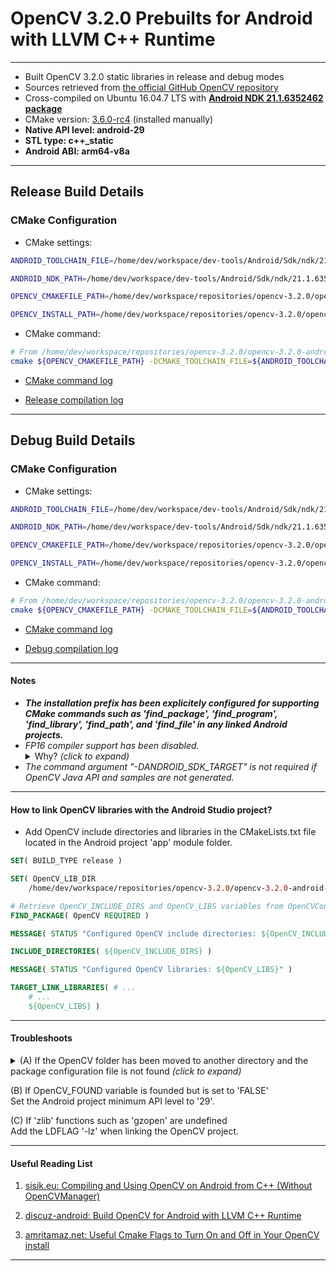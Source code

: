 # OpenCV 3.2.0 Prebuilts for Android with LLVM C++ Runtime 
---
- Built OpenCV 3.2.0 static libraries in release and debug modes
- Sources retrieved from [the official GitHub OpenCV repository]( https://github.com/opencv/opencv/archive/3.2.0.zip)
- Cross-compiled on Ubuntu 16.04.7 LTS with [**Android NDK 21.1.6352462 package**](https://github.com/android/ndk/wiki/Unsupported-Downloads)
- CMake version: [3.6.0-rc4](https://src.fedoraproject.org/lookaside/extras/cmake/cmake-3.6.0-rc4.tar.gz/) (installed manually)
- **Native API level: android-29**
- **STL type: c++_static**
- **Android ABI: arm64-v8a**
---
## Release Build Details

### CMake Configuration

- CMake settings:
```bash
ANDROID_TOOLCHAIN_FILE=/home/dev/workspace/dev-tools/Android/Sdk/ndk/21.1.6352462/build/cmake/android.toolchain.cmake
```
```bash
ANDROID_NDK_PATH=/home/dev/workspace/dev-tools/Android/Sdk/ndk/21.1.6352462
```
```bash
OPENCV_CMAKEFILE_PATH=/home/dev/workspace/repositories/opencv-3.2.0/opencv-3.2.0
```
```bash
OPENCV_INSTALL_PATH=/home/dev/workspace/repositories/opencv-3.2.0/opencv-3.2.0-android-29-arm64-v8a/release
```
- CMake command:
```bash
# From /home/dev/workspace/repositories/opencv-3.2.0/opencv-3.2.0-android-25-arm64-v8a/release
cmake ${OPENCV_CMAKEFILE_PATH} -DCMAKE_TOOLCHAIN_FILE=${ANDROID_TOOLCHAIN_FILE} -DANDROID_NDK=${ANDROID_NDK_PATH} -DANDROID_NATIVE_API_LEVEL=android-29 -DBUILD_JAVA=OFF -DBUILD_ANDROID_EXAMPLES=ON -DBUILD_ANDROID_PROJECTS=ON -DANDROID_STL=c++_static -DBUILD_SHARED_LIBS=OFF -DCMAKE_INSTALL_PREFIX:PATH=${OPENCV_INSTALL_PATH} -DANDROID_ABI=arm64-v8a -DOPENCV_FP16_DISABLE=ON -DCMAKE_BUILD_TYPE=Release
```
+ [CMake command log](opencv-3.2.0-android-29-arm64-v8a/logs/release_build_configuration.md)

+ [Release compilation log](opencv-3.2.0-android-29-arm64-v8a/logs/release_build_compilation.md)

---
## Debug Build Details

### CMake Configuration

- CMake settings:
```bash
ANDROID_TOOLCHAIN_FILE=/home/dev/workspace/dev-tools/Android/Sdk/ndk/21.1.6352462/build/cmake/android.toolchain.cmake
```
```bash
ANDROID_NDK_PATH=/home/dev/workspace/dev-tools/Android/Sdk/ndk/21.1.6352462
```
```bash
OPENCV_CMAKEFILE_PATH=/home/dev/workspace/repositories/opencv-3.2.0/opencv-3.2.0
```
```bash
OPENCV_INSTALL_PATH=/home/dev/workspace/repositories/opencv-3.2.0/opencv-3.2.0-android-29-arm64-v8a/debug
```

- CMake command:
```bash
# From /home/dev/workspace/repositories/opencv-3.2.0/opencv-3.2.0-android-25-arm64-v8a/debug
cmake ${OPENCV_CMAKEFILE_PATH} -DCMAKE_TOOLCHAIN_FILE=${ANDROID_TOOLCHAIN_FILE} -DANDROID_NDK=${ANDROID_NDK_PATH} -DANDROID_NATIVE_API_LEVEL=android-29 -DBUILD_JAVA=OFF -DBUILD_ANDROID_EXAMPLES=ON -DBUILD_ANDROID_PROJECTS=ON -DANDROID_STL=c++_static -DBUILD_SHARED_LIBS=OFF -DCMAKE_INSTALL_PREFIX:PATH=${OPENCV_INSTALL_PATH} -DANDROID_ABI=arm64-v8a -DOPENCV_FP16_DISABLE=ON -DCMAKE_BUILD_TYPE=Debug
```
+ [CMake command log](opencv-3.2.0-android-29-arm64-v8a/logs/debug_build_configuration.md)

+ [Debug compilation log](opencv-3.2.0-android-29-arm64-v8a/logs/debug_build_compilation.md)

---
#### Notes

+ ***The installation prefix has been explicitely configured for supporting CMake commands such as 'find_package', 'find_program', 'find_library', 'find_path', and 'find_file' in any linked Android projects.***
+ *FP16 compiler support has been disabled.* <details><summary>Why? <i>(click to expand)</i></summary>When FP16 support is enabled, CMake logs indicates that the test 'CXX_HAS_MFPU_NEON' is performed and validated, the test 'C_HAS_MFPU_NEON' is performed and validated and the check file 'cmake/checks/fp16.cpp' is ignored. And the libraries and example applications are not successfully built ([CMake configuration logs](https://pastebin.com/bTqZkjTc) and [compilation error logs](https://pastebin.com/ucfYPfEs)). From my investigation, it appears that some progress on FP16 compiler support for OpenCV has been integrated (reviewed and merged) following the release 3.2.0. [This merge](https://github.com/opencv/opencv/pull/20321) from June 21 is the latest work on this matter, a comment from \@alalek introduces some previous pull requests. [More details](https://stackoverflow.com/questions/51319822/compiling-qt-and-opencv-for-arm64-v8a/69281180#69281180) available on a related discussion thread on StackOverflow.</details>
+ *The command argument "-DANDROID_SDK_TARGET" is not required if OpenCV Java API and samples are not generated.*
---
#### How to link OpenCV libraries with the Android Studio project?
+ Add OpenCV include directories and libraries in the CMakeLists.txt file located in the Android project 'app' module folder.

```cmake
SET( BUILD_TYPE release )

SET( OpenCV_LIB_DIR
    /home/dev/workspace/repositories/opencv-3.2.0/opencv-3.2.0-android-29-arm64-v8a/${BUILD_TYPE} )

# Retrieve OpenCV_INCLUDE_DIRS and OpenCV_LIBS variables from OpenCVConfig.cmake
FIND_PACKAGE( OpenCV REQUIRED )

MESSAGE( STATUS "Configured OpenCV include directories: ${OpenCV_INCLUDE_DIRS}" )

INCLUDE_DIRECTORIES( ${OpenCV_INCLUDE_DIRS} )

MESSAGE( STATUS "Configured OpenCV libraries: ${OpenCV_LIBS}" )

TARGET_LINK_LIBRARIES( # ...
    # ...
    ${OpenCV_LIBS} )
```

---

#### Troubleshoots

<details>
<summary>(A) If the OpenCV folder has been moved to another directory and the package configuration file is not found <i>(click to expand)</i></summary>

+ Option 1: Re-edit configured OpenCV_INCLUDE_DIRS variable in OpenCVConfig.cmake.
+ Option 2: Add OpenCV include directories and libraries in the CMakeLists.txt file manually.
```cmake
SET( BUILD_TYPE release )

SET( OpenCV_ROOT_DIR /home/dev/workspace/repositories/opencv-3.2.0/ )

SET( OpenCV_LIB_DIR
    ${OpenCV_ROOT_DIR}/opencv-3.2.0-android-29-arm64-v8a/${BUILD_TYPE}/lib/arm64-v8a )

SET( OpenCV_INCLUDE_DIRS 
    ${OpenCV_ROOT_DIR}/opencv-3.2.0-android-29-arm64-v8a/${BUILD_TYPE} 
    ${OpenCV_ROOT_DIR}/opencv-3.2.0/include 
    ${OpenCV_ROOT_DIR}/opencv-3.2.0/include/opencv 
    ${OpenCV_ROOT_DIR}/opencv-3.2.0/modules/core/include 
    ${OpenCV_ROOT_DIR}/opencv-3.2.0/modules/flann/include 
    ${OpenCV_ROOT_DIR}/opencv-3.2.0/modules/imgproc/include 
    ${OpenCV_ROOT_DIR}/opencv-3.2.0/modules/ml/include
    ${OpenCV_ROOT_DIR}/opencv-3.2.0/modules/photo/include 
    ${OpenCV_ROOT_DIR}/opencv-3.2.0/modules/video/include 
    ${OpenCV_ROOT_DIR}/opencv-3.2.0/modules/imgcodecs/include
    ${OpenCV_ROOT_DIR}/opencv-3.2.0/modules/shape/include 
    ${OpenCV_ROOT_DIR}/opencv-3.2.0/modules/videoio/include 
    ${OpenCV_ROOT_DIR}/opencv-3.2.0/modules/highgui/include 
    ${OpenCV_ROOT_DIR}/opencv-3.2.0/modules/objdetect/include 
    ${OpenCV_ROOT_DIR}/opencv-3.2.0/modules/superres/include 
    ${OpenCV_ROOT_DIR}/opencv-3.2.0/modules/ts/include 
    ${OpenCV_ROOT_DIR}/opencv-3.2.0/modules/features2d/include 
    ${OpenCV_ROOT_DIR}/opencv-3.2.0/modules/calib3d/include 
    ${OpenCV_ROOT_DIR}/opencv-3.2.0/modules/stitching/include 
    ${OpenCV_ROOT_DIR}/opencv-3.2.0/modules/videostab/include )

MESSAGE( STATUS "Configured OpenCV include directories: ${OpenCV_INCLUDE_DIRS}" )

INCLUDE_DIRECTORIES( ${OpenCV_INCLUDE_DIRS} )

MESSAGE( STATUS "Configured OpenCV libraries: ${OpenCV_LIBS}" )

TARGET_LINK_LIBRARIES( # ...
    # ...
    ${OpenCV_LIBS} )

TARGET_LINK_LIBRARIES( # ...
    # ...
    # Links OpenCV libraries to the 
    # the target library
    ${OpenCV_LIB_DIR}/libopencv_calib3d.a
    ${OpenCV_LIB_DIR}/libopencv_core.a
    ${OpenCV_LIB_DIR}/libopencv_features2d.a
    ${OpenCV_LIB_DIR}/libopencv_flann.a
    ${OpenCV_LIB_DIR}/libopencv_highgui.a
    ${OpenCV_LIB_DIR}/libopencv_imgcodecs.a
    ${OpenCV_LIB_DIR}/libopencv_imgproc.a
    ${OpenCV_LIB_DIR}/libopencv_ml.a
    ${OpenCV_LIB_DIR}/libopencv_objdetect.a
    ${OpenCV_LIB_DIR}/libopencv_photo.a
    ${OpenCV_LIB_DIR}/libopencv_shape.a
    ${OpenCV_LIB_DIR}/libopencv_stitching.a
    ${OpenCV_LIB_DIR}/libopencv_superres.a
    ${OpenCV_LIB_DIR}/libopencv_video.a
    ${OpenCV_LIB_DIR}/libopencv_videoio.a
    ${OpenCV_LIB_DIR}/libopencv_videostab.a
    ${OpenCV_LIB_DIR}/../../3rdparty/lib/arm64-v8a/libIlmImf.a
    ${OpenCV_LIB_DIR}/../../3rdparty/lib/arm64-v8a/liblibjasper.a
    ${OpenCV_LIB_DIR}/../../3rdparty/lib/arm64-v8a/liblibjpeg.a
    ${OpenCV_LIB_DIR}/../../3rdparty/lib/arm64-v8a/liblibpng.a
    ${OpenCV_LIB_DIR}/../../3rdparty/lib/arm64-v8a/liblibtiff.a
    ${OpenCV_LIB_DIR}/../../3rdparty/lib/arm64-v8a/liblibwebp.a
    ${OpenCV_LIB_DIR}/../../3rdparty/lib/arm64-v8a/libtegra_hal.a )
```
</details> 

(B) If OpenCV_FOUND variable is founded but is set to 'FALSE'\
Set the Android project minimum API level to '29'.

(C) If 'zlib' functions such as 'gzopen' are undefined\
Add the LDFLAG '-lz' when linking the OpenCV project. 

---

#### Useful Reading List

1. [sisik.eu: Compiling and Using OpenCV on Android from C++ (Without OpenCVManager)](https://www.sisik.eu/blog/android/ndk/opencv-without-java)

2. [discuz-android: Build OpenCV for Android with LLVM C++ Runtime](https://discuz-android.blogspot.com/2017/10/build-opencv-for-android-with-llvm-c.html)

3. [amritamaz.net: Useful Cmake Flags to Turn On and Off in Your OpenCV install](http://amritamaz.net/blog/opencv-config)

---